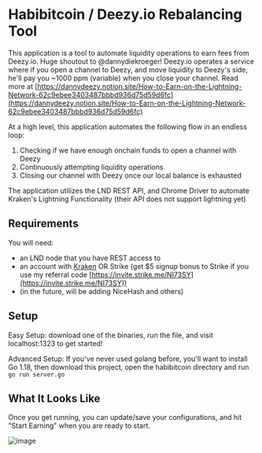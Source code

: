 
# Habibitcoin / Deezy.io Rebalancing Tool

This application is a tool to automate liquidity operations to earn fees from Deezy.io. Huge shoutout to @dannydiekroeger! Deezy.io operates a service where if you open a channel to Deezy, and move liquidity to Deezy's side, he'll pay you ~1000 ppm (variable) when you close your channel. Read more at [https://dannydeezy.notion.site/How-to-Earn-on-the-Lightning-Network-62c9ebee3403487bbbd936d75d59d6fc](https://dannydeezy.notion.site/How-to-Earn-on-the-Lightning-Network-62c9ebee3403487bbbd936d75d59d6fc)

At a high level, this application automates the following flow in an endless loop:
1. Checking if we have enough onchain funds to open a channel with Deezy
2. Continuously attempting liquidity operations
3. Closing our channel with Deezy once our local balance is exhausted

The application utilizes the LND REST API, and Chrome Driver to automate Kraken's Lightning Functionality (their API does not support lightning yet)

## Requirements
You will need:
- an LND node that you have REST access to
- an account with [Kraken](https://kraken.app.link/f1qONfjA4tb) OR Strike (get $5 signup bonus to Strike if you use my referral code [https://invite.strike.me/NI73SY](https://invite.strike.me/NI73SY))
- (in the future, will be adding NiceHash and others)

## Setup
Easy Setup: download one of the binaries, run the file, and visit localhost:1323 to get started!

Advanced Setup: If you've never used golang before, you'll want to install Go 1.18, then download this project, open the habibitcoin directory and run `go run server.go`

## What It Looks Like
Once you get running, you can update/save your configurations, and hit "Start Earning" when you are ready to start.

![image](https://user-images.githubusercontent.com/114780316/195450982-0f3a4e8a-e7f8-4b31-b4ea-0ccbcb89b9c3.png)

